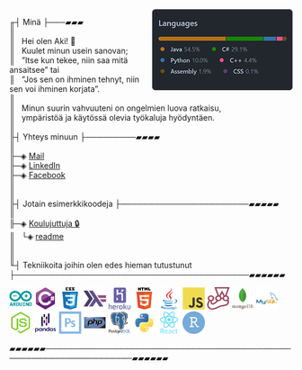 <img align="right" src="./img/pros.png" alt="tech" />

╓┤ Minä ├───▰▰▰  
║  
║ &nbsp; Hei olen Aki! :vulcan_salute:   
║ &nbsp; Kuulet minun usein sanovan;  
║ &nbsp; ”Itse kun tekee, niin saa mitä ansaitsee” tai    
║ &nbsp; ”Jos sen on ihminen tehnyt, niin sen voi ihminen korjata”.   
║   
║ &nbsp; Minun suurin vahvuuteni on ongelmien luova ratkaisu,   
║ &nbsp; ympäristöä ja käytössä olevia työkaluja hyödyntäen.   
║       
╟┤ Yhteys minuun ├─────────▰▰▰▰   
║   
╟─◈ [Mail](mailto:the.rytkonen@gmail.com)    
╟─◈ [LinkedIn](https://linkedin.com/in/rytkönen)  
╟─◈ [Facebook](https://www.facebook.com/aki.rytkonen)   
║   
║   
╟┤ Jotain esimerkkikoodeja ├───────────────────────▰▰▰▰▰   
║   
╟─◈ [Koulujuttuja :lock:](https://github.com/Dacroni/koulukoodei)   
║ &nbsp;&nbsp;└◈ [readme](./koulujuttuja.md)    
║   
║     
╙┤ Tekniikoita joihin olen edes hieman tutustunut ├──────────────────────────────────────────▰▰▰▰▰▰  


<p algin="center">
  <img src="https://raw.githubusercontent.com/devicons/devicon/master/icons/arduino/arduino-original-wordmark.svg" alt="arduino" width="40" height="40"/>
  <img src="https://raw.githubusercontent.com/devicons/devicon/master/icons/csharp/csharp-original.svg" alt="csharp" width="40" height="40"/> 
  <img src="https://raw.githubusercontent.com/devicons/devicon/master/icons/css3/css3-original-wordmark.svg" alt="css3" width="40" height="40"/>
  <img src="https://raw.githubusercontent.com/devicons/devicon/master/icons/haskell/haskell-original.svg" alt="haskell" width="40" height="40"/> 
  <img src="https://raw.githubusercontent.com/devicons/devicon/master/icons/heroku/heroku-plain-wordmark.svg" alt="heroku" width="40" height="40"/>
  <img src="https://raw.githubusercontent.com/devicons/devicon/master/icons/html5/html5-original-wordmark.svg" alt="html5" width="40" height="40"/>
  <img src="https://raw.githubusercontent.com/devicons/devicon/master/icons/java/java-original.svg" alt="java" width="40" height="40"/> 
  <img src="https://raw.githubusercontent.com/devicons/devicon/master/icons/javascript/javascript-original.svg" alt="javascript" width="40" height="40"/>
  <img src="https://raw.githubusercontent.com/devicons/devicon/master/icons/jest/jest-plain.svg" alt="jest" width="40" height="40"/>
  <img src="https://raw.githubusercontent.com/devicons/devicon/master/icons/mongodb/mongodb-original-wordmark.svg" alt="mongodb" width="40" height="40"/> 
  <img src="https://raw.githubusercontent.com/devicons/devicon/master/icons/mysql/mysql-original-wordmark.svg" alt="mysql" width="40" height="40"/> 
  <img src="https://raw.githubusercontent.com/devicons/devicon/master/icons/nodejs/nodejs-original.svg" alt="nodejs" width="40" height="40"/>
  <img src="https://raw.githubusercontent.com/devicons/devicon/master/icons/pandas/pandas-original-wordmark.svg" alt="pandas" width="40" height="40"/>
  <img src="https://raw.githubusercontent.com/devicons/devicon/master/icons/photoshop/photoshop-line.svg" alt="photoshop" width="40" height="40"/>
  <img src="https://raw.githubusercontent.com/devicons/devicon/master/icons/php/php-original.svg" alt="php" width="40" height="40"/>
  <img src="https://raw.githubusercontent.com/devicons/devicon/master/icons/postgresql/postgresql-original-wordmark.svg" alt="postgresql" width="40" height="40"/>
  <img src="https://raw.githubusercontent.com/devicons/devicon/master/icons/python/python-original.svg" alt="python" width="40" height="40"/>
  <img src="https://raw.githubusercontent.com/devicons/devicon/master/icons/react/react-original-wordmark.svg" alt="react" width="40" height="40"/>
  <img src="https://raw.githubusercontent.com/devicons/devicon/master/icons/rstudio/rstudio-original.svg" alt="rstudio" width="40" height="40"/>
</p>

▰▰▰▰▰▰──────────────────────────────────────────────────────────────────▰▰▰▰▰▰  